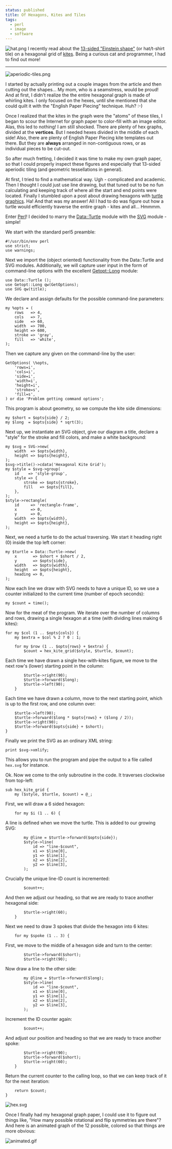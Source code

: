 ```yaml
---                                                                                                                                                                          
status: published
title: Of Hexagons, Kites and Tiles
tags:
  - perl
  - image
  - software
---
```


![hat.png](hat.png)
I recently read about the [13-sided "Einstein shape"](https://www.scientificamerican.com/article/newfound-mathematical-einstein-shape-creates-a-never-repeating-pattern/) (or hat/t-shirt tile) on a hexagonal grid of [kites](https://en.wikipedia.org/wiki/Kite_(geometry)). Being a curious cat and programmer, I had to find out more!

---

![aperiodic-tiles.png](aperiodic-tiles.png)

I started by actually printing out a couple images from the article and then cutting out the shapes... My mom, who is a seamstress, would be proud! And at first, I didn't realize the the entire hexagonal graph is made of whirling kites. I only focused on the hexes, until she mentioned that she could quilt it with the "English Paper Piecing" technique. Huh? :-)

Once I realized that the kites in the graph were the "atoms" of these tiles, I began to scour the Internet for graph paper to color-fill with an image editor. Alas, this led to nothing! I am still shocked. There are plenty of hex graphs, divided at the **vertices**. But I needed hexes divided in the middle of each side! Also, there are plenty of English Paper Piecing kite templates out there. But they are **always** arranged in non-contiguous rows, or as individual pieces to be cut-out.

So after much fretting, I decided it was time to make my own graph paper, so that I could properly inspect these figures and especially that 13-sided aperiodic tiling (and geometric tessellations in general).

At first, I tried to find a mathematical way. Ugh - complicated and academic. Then I thought I could just use line drawing, but that tuned out to be no fun calculating and keeping track of where all the start and end points were located. Finally I stumbled upon a post about drawing hexagons with [turtle graphics](https://en.wikipedia.org/wiki/Turtle_graphics). Ha! And that was my answer! All I had to do was figure out how a turtle would efficiently traverse the entire graph - kites and all... Hmmmm.

Enter [Perl](https://www.perl.org/)! I decided to marry the [Data::Turtle](https://metacpan.org/pod/Data::Turtle) module with the [SVG](https://metacpan.org/pod/SVG) module - simple!

We start with the standard perl5 preamble:

    #!/usr/bin/env perl
    use strict;
    use warnings;

Next we import the (object oriented) functionality from the Data::Turtle and SVG modules. Additionally, we will capture user input in the form of command-line options with the excellent [Getopt::Long](https://metacpan.org/pod/Getopt::Long) module:

    use Data::Turtle ();
    use Getopt::Long qw(GetOptions);
    use SVG qw(title);

We declare and assign defaults for the possible command-line parameters:

    my %opts = (
        rows   => 4,
        cols   => 7,
        side   => 60,
        width  => 700,
        height => 600,
        stroke => 'gray',
        fill   => 'white',
    );

Then we capture any given on the command-line by the user:

    GetOptions( \%opts,
        'rows=i',
        'cols=i',
        'side=i',
        'width=i',
        'height=i',
        'stroke=s',
        'fill=s',
    ) or die 'Problem getting command options';

This program is about geometry, so we compute the kite side dimensions:

    my $short = $opts{side} / 2;
    my $long  = $opts{side} * sqrt(3);

Next up, we instantiate an SVG object, give our diagram a title, declare a "style" for the stroke and fill colors, and make a white background:

    my $svg = SVG->new(
        width  => $opts{width},
        height => $opts{height},
    );
    $svg->title()->cdata('Hexagonal Kite Grid');
    my $style = $svg->group(
        id    => 'style-group',
        style => {
            stroke => $opts{stroke},
            fill   => $opts{fill},
        },
    );
    $style->rectangle(
        id     => 'rectangle-frame',
        x      => 0,
        y      => 0,
        width  => $opts{width},
        height => $opts{height},
    );

Next, we need a turtle to do the actual traversing. We start it heading right (0) inside the top left corner:

    my $turtle = Data::Turtle->new(
        x       => $short + $short / 2,
        y       => $opts{side},
        width   => $opts{width},
        height  => $opts{height},
        heading => 0,
    );

Now each line we draw with SVG needs to have a unique ID, so we use a counter initialized to the current time (number of epoch seconds):

    my $count = time();

Now for the meat of the program. We iterate over the number of columns and rows, drawing a single hexagon at a time (with dividing lines making 6 kites):

    for my $col (1 .. $opts{cols}) {
        my $extra = $col % 2 ? 0 : 1;

        for my $row (1 .. $opts{rows} + $extra) {
            $count = hex_kite_grid($style, $turtle, $count);

Each time we have drawn a single hex-with-kites figure, we move to the next row's (lower) starting point in the column:

            $turtle->right(90);
            $turtle->forward($long);
            $turtle->left(90);
        }

Each time we have drawn a column, move to the next starting point, which is up to the first row, and one column over:

        $turtle->left(90);
        $turtle->forward($long * $opts{rows} + ($long / 2));
        $turtle->right(90);
        $turtle->forward($opts{side} + $short);
    }

Finally we print the SVG as an ordinary XML string:

    print $svg->xmlify;

This allows you to run the program and pipe the output to a file called `hex.svg` for instance.

Ok. Now we come to the only subroutine in the code. It traverses clockwise from top-left:

    sub hex_kite_grid {
        my ($style, $turtle, $count) = @_;

First, we will draw a 6 sided hexagon:

        for my $i (1 .. 6) {

A line is defined when we move the turtle. This is added to our growing SVG:

            my @line = $turtle->forward($opts{side});
            $style->line(
                id => "line-$count",
                x1 => $line[0],
                y1 => $line[1],
                x2 => $line[2],
                y2 => $line[3],
            );

Crucially the unique line-ID count is incremented:

            $count++;

And then we adjust our heading, so that we are ready to trace another hexagonal side:

            $turtle->right(60);
        }

Next we need to draw 3 spokes that divide the hexagon into 6 kites:

        for my $spoke (1 .. 3) {

First, we move to the middle of a hexagon side and turn to the center:

            $turtle->forward($short);
            $turtle->right(90);

Now draw a line to the other side:

            my @line = $turtle->forward($long);
            $style->line(
                id => "line-$count",
                x1 => $line[0],
                y1 => $line[1], 
                x2 => $line[2],
                y2 => $line[3],
            );

Increment the ID counter again:

            $count++;

And adjust our position and heading so that we are ready to trace another spoke:

            $turtle->right(90);
            $turtle->forward($short);
            $turtle->right(60);
        }

Return the current counter to the calling loop, so that we can keep track of it for the next iteration:

        return $count;
    }

![hex.svg](hex.svg)

Once I finally had my hexagonal graph paper, I could use it to figure out things like, "How many possible rotational and flip symmetries are there"? And here is an animated graph of the 12 possible, colored so that things are more obvious:

![animated.gif](animated.gif)
